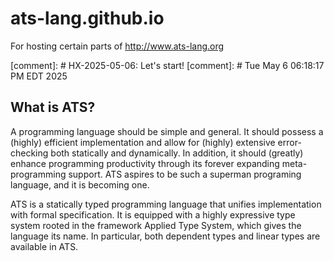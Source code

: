 # ats-lang.github.io
For hosting certain parts of http://www.ats-lang.org

[comment]: # HX-2025-05-06: Let's start!
[comment]: # Tue May  6 06:18:17 PM EDT 2025

## What is ATS?

A programming language should be simple and general.  It should
possess a (highly) efficient implementation and allow for (highly)
extensive error-checking both statically and dynamically. In addition,
it should (greatly) enhance programming productivity through its
forever expanding meta-programming support. ATS aspires to be such a
superman programing language, and it is becoming one.

ATS is a statically typed programming language that unifies
implementation with formal specification. It is equipped with a highly
expressive type system rooted in the framework Applied Type System,
which gives the language its name. In particular, both dependent types
and linear types are available in ATS.
